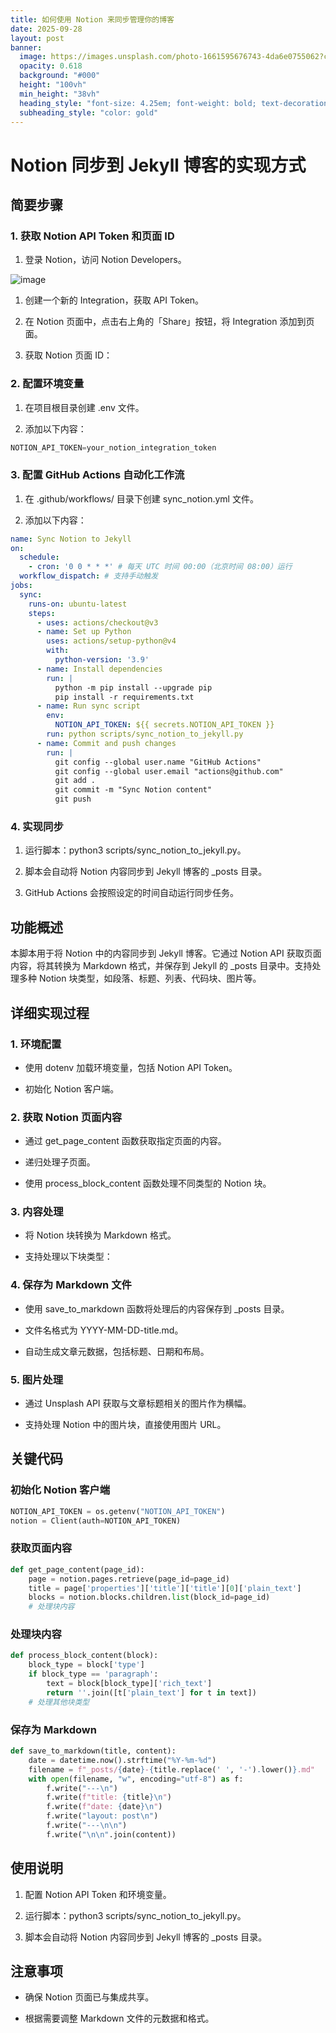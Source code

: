 ```yaml
---
title: 如何使用 Notion 来同步管理你的博客
date: 2025-09-28
layout: post
banner:
  image: https://images.unsplash.com/photo-1661595676743-4da6e0755062?crop=entropy&cs=tinysrgb&fit=max&fm=jpg&ixid=M3w2OTIwMzJ8MHwxfHJhbmRvbXx8fHx8fHx8fDE3NTkwOTA4MjN8&ixlib=rb-4.1.0&q=80&w=1080
  opacity: 0.618
  background: "#000"
  height: "100vh"
  min_height: "38vh"
  heading_style: "font-size: 4.25em; font-weight: bold; text-decoration: underline"
  subheading_style: "color: gold"
---
```


# Notion 同步到 Jekyll 博客的实现方式

## 简要步骤

### 1. 获取 Notion API Token 和页面 ID

1. 登录 Notion，访问 Notion Developers。

![image](https://prod-files-secure.s3.us-west-2.amazonaws.com/a7a0cc5a-89b9-4cda-8686-1fba0ca52f40/d19c1afe-dea5-4312-9333-786b0ba83054/image.png?X-Amz-Algorithm=AWS4-HMAC-SHA256&X-Amz-Content-Sha256=UNSIGNED-PAYLOAD&X-Amz-Credential=ASIAZI2LB466RXNJUBKR%2F20250928%2Fus-west-2%2Fs3%2Faws4_request&X-Amz-Date=20250928T202023Z&X-Amz-Expires=3600&X-Amz-Security-Token=IQoJb3JpZ2luX2VjEDoaCXVzLXdlc3QtMiJHMEUCIQC1Hq6KJQs1mDaqjpQnm3rQcpLg39RL6sW0M%2B19v2V%2BwwIgHlU27vKHBBtcQvnro48%2BJfzcL350Am97gTxSj71heDkqiAQIw%2F%2F%2F%2F%2F%2F%2F%2F%2F%2F%2FARAAGgw2Mzc0MjMxODM4MDUiDH5YcxbWN6%2Fk%2FF62uSrcA6z2myE%2FDcBV%2BKhXjpsJeFtGg33e96yejXwliIc47RsZ7jJTHybLAczW0tJ1Iwl%2FGQU9tzd4uZegtO7xnkEDddCWl6CnclioQNj6lwqQBhv3VkwNla5ytPwvFIst1tgDQEuTH6kSWsjsVwbYK2H1Hq0WVw3ecl%2B8tQZ3ENlH8G%2Bbl6D66ISZrexKlImRpnKPm1CQ18p0WXIBH%2FoL7AH%2BTYsdnH9CNd9NoG2eL5ZWQYvdUYk4bdFiT416qG%2B7oKgbsDmMyCt4miBGUCTI%2FDCS8EQr%2B%2Fla4XVxaCdLmzA7t96cr2CFSAxkJ3azIrychC2%2F8AetN3MIQufTjE4yosLsNFalMiBdOiyVREsHDSS0I6FXlQTuYlazz6wpJBvR%2F4k3N4Cgv3Neh4DUvNnzWHyia1icuSS%2BI5wuZwZR2I4OqAI3MZi1P8dRMnPW3EtC9NV0RGrnLwUZfSqckfQZD%2F5ksGd%2By4yt4sdQ4OygLzt5Citzeo74YSbK5DdNtx30z28cbbbB%2BmoQoEdAgm6Mx%2FY58MHNZvF09xQ27rAVsJqOcYOYG%2Bkx3AqLJ6E1XHYkQEV0lYgDvBTnt7SHU2CTBAK5%2FDSUILx3JiAguVIrJavUj%2BZFfFmgMUIIP6%2Fha12WMIPu5cYGOqUB7gMZZiPqFoRxzug9N9O9A%2FVWx0bMwBGRWLW5NNigPu8gDHfQJgUn1XTlCGycGW6w53drSbclRomx9EmtuWtU9YKP3rCU2Yme109Am83sRO7T7Qs51U1bSfSE0wvKDc4fqCfVdrYsKW1Gknx4naKLgjFUCCHJbg%2By%2FzG4Hig1kwuwCK3kSMnhP3GQ3gH87UfydvGu1Gj086%2BU7Ayq9lQPdRJJpHoj&X-Amz-Signature=b683fad82c067142e1803a5a17bc8845634b17053805559f4e68eb11d17c5b9d&X-Amz-SignedHeaders=host&x-amz-checksum-mode=ENABLED&x-id=GetObject)

1. 创建一个新的 Integration，获取 API Token。

1. 在 Notion 页面中，点击右上角的「Share」按钮，将 Integration 添加到页面。

1. 获取 Notion 页面 ID：


### 2. 配置环境变量

1. 在项目根目录创建 .env 文件。

1. 添加以下内容：

```javascript
NOTION_API_TOKEN=your_notion_integration_token
```

### 3. 配置 GitHub Actions 自动化工作流

1. 在 .github/workflows/ 目录下创建 sync_notion.yml 文件。

1. 添加以下内容：

```yaml
name: Sync Notion to Jekyll
on:
  schedule:
    - cron: '0 0 * * *' # 每天 UTC 时间 00:00（北京时间 08:00）运行
  workflow_dispatch: # 支持手动触发
jobs:
  sync:
    runs-on: ubuntu-latest
    steps:
      - uses: actions/checkout@v3
      - name: Set up Python
        uses: actions/setup-python@v4
        with:
          python-version: '3.9'
      - name: Install dependencies
        run: |
          python -m pip install --upgrade pip
          pip install -r requirements.txt
      - name: Run sync script
        env:
          NOTION_API_TOKEN: ${{ secrets.NOTION_API_TOKEN }}
        run: python scripts/sync_notion_to_jekyll.py
      - name: Commit and push changes
        run: |
          git config --global user.name "GitHub Actions"
          git config --global user.email "actions@github.com"
          git add .
          git commit -m "Sync Notion content"
          git push
```

### 4. 实现同步

1. 运行脚本：python3 scripts/sync_notion_to_jekyll.py。

1. 脚本会自动将 Notion 内容同步到 Jekyll 博客的 _posts 目录。

1. GitHub Actions 会按照设定的时间自动运行同步任务。

## 功能概述

本脚本用于将 Notion 中的内容同步到 Jekyll 博客。它通过 Notion API 获取页面内容，将其转换为 Markdown 格式，并保存到 Jekyll 的 _posts 目录中。支持处理多种 Notion 块类型，如段落、标题、列表、代码块、图片等。

## 详细实现过程

### 1. 环境配置

- 使用 dotenv 加载环境变量，包括 Notion API Token。

- 初始化 Notion 客户端。

### 2. 获取 Notion 页面内容

- 通过 get_page_content 函数获取指定页面的内容。

- 递归处理子页面。

- 使用 process_block_content 函数处理不同类型的 Notion 块。

### 3. 内容处理

- 将 Notion 块转换为 Markdown 格式。

- 支持处理以下块类型：


### 4. 保存为 Markdown 文件

- 使用 save_to_markdown 函数将处理后的内容保存到 _posts 目录。

- 文件名格式为 YYYY-MM-DD-title.md。

- 自动生成文章元数据，包括标题、日期和布局。

### 5. 图片处理

- 通过 Unsplash API 获取与文章标题相关的图片作为横幅。

- 支持处理 Notion 中的图片块，直接使用图片 URL。

## 关键代码

### 初始化 Notion 客户端

```python
NOTION_API_TOKEN = os.getenv("NOTION_API_TOKEN")
notion = Client(auth=NOTION_API_TOKEN)
```

### 获取页面内容

```python
def get_page_content(page_id):
    page = notion.pages.retrieve(page_id=page_id)
    title = page['properties']['title']['title'][0]['plain_text']
    blocks = notion.blocks.children.list(block_id=page_id)
    # 处理块内容
```

### 处理块内容

```python
def process_block_content(block):
    block_type = block['type']
    if block_type == 'paragraph':
        text = block[block_type]['rich_text']
        return ''.join([t['plain_text'] for t in text])
    # 处理其他块类型
```

### 保存为 Markdown

```python
def save_to_markdown(title, content):
    date = datetime.now().strftime("%Y-%m-%d")
    filename = f"_posts/{date}-{title.replace(' ', '-').lower()}.md"
    with open(filename, "w", encoding="utf-8") as f:
        f.write("---\n")
        f.write(f"title: {title}\n")
        f.write(f"date: {date}\n")
        f.write("layout: post\n")
        f.write("---\n\n")
        f.write("\n\n".join(content))
```

## 使用说明

1. 配置 Notion API Token 和环境变量。

1. 运行脚本：python3 scripts/sync_notion_to_jekyll.py。

1. 脚本会自动将 Notion 内容同步到 Jekyll 博客的 _posts 目录。

## 注意事项

- 确保 Notion 页面已与集成共享。

- 根据需要调整 Markdown 文件的元数据和格式。